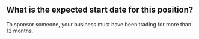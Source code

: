 ## What is the expected start date for this position?

To sponsor someone, your business must have been trading for more than 12 months.
